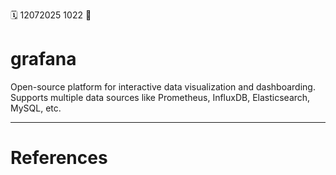 🗓️ 12072025 1022
📎

# grafana

Open-source platform for interactive data visualization and dashboarding. Supports multiple data sources like Prometheus, InfluxDB, Elasticsearch, MySQL, etc.

---
# References
